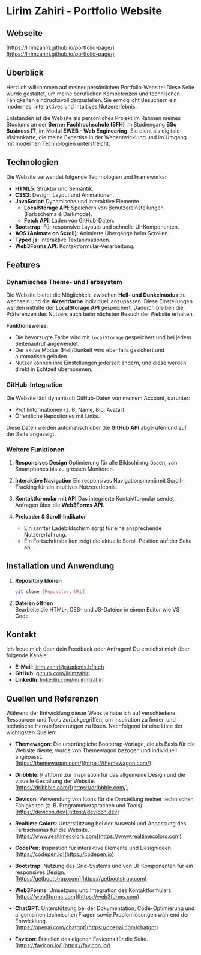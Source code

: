 # Lirim Zahiri - Portfolio Website

## Webseite

[https://lirimzahiri.github.io/portfolio-page/](https://lirimzahiri.github.io/portfolio-page/)

## Überblick

Herzlich willkommen auf meiner persönlichen Portfolio-Website! Diese Seite wurde gestaltet, um meine beruflichen Kompetenzen und technischen Fähigkeiten eindrucksvoll darzustellen. Sie ermöglicht Besuchern ein modernes, interaktives und intuitives Nutzererlebnis.

Entstanden ist die Website als persönliches Projekt im Rahmen meines Studiums an der **Berner Fachhochschule (BFH)** im Studiengang **BSc Business IT**, im Modul **EWEB - Web Engineering**. Sie dient als digitale Visitenkarte, die meine Expertise in der Webentwicklung und im Umgang mit modernen Technologien unterstreicht.

## Technologien

Die Website verwendet folgende Technologien und Frameworks:

- **HTML5**: Struktur und Semantik.
- **CSS3**: Design, Layout und Animationen.
- **JavaScript**: Dynamische und interaktive Elemente.
  - **LocalStorage API**: Speichern von Benutzereinstellungen (Farbschema & Darkmode).
  - **Fetch API**: Laden von GitHub-Daten.
- **Bootstrap**: Für responsive Layouts und schnelle UI-Komponenten.
- **AOS (Animate on Scroll)**: Animierte Übergänge beim Scrollen.
- **Typed.js**: Interaktive Textanimationen.
- **Web3Forms API**: Kontaktformular-Verarbeitung.

## Features

### Dynamisches Theme- und Farbsystem

Die Website bietet die Möglichkeit, zwischen **Hell- und Dunkelmodus** zu wechseln und die **Akzentfarbe** individuell anzupassen. Diese Einstellungen werden mithilfe der **LocalStorage API** gespeichert. Dadurch bleiben die Präferenzen des Nutzers auch beim nächsten Besuch der Website erhalten.

**Funktionsweise**:

- Die bevorzugte Farbe wird mit `localStorage` gespeichert und bei jedem Seitenaufruf angewendet.
- Der aktive Modus (Hell/Dunkel) wird ebenfalls gesichert und automatisch geladen.
- Nutzer können ihre Einstellungen jederzeit ändern, und diese werden direkt in Echtzeit übernommen.

### GitHub-Integration

Die Website lädt dynamisch GitHub-Daten von meinem Account, darunter:

- Profilinformationen (z. B. Name, Bio, Avatar).
- Öffentliche Repositories mit Links.

Diese Daten werden automatisch über die **GitHub API** abgerufen und auf der Seite angezeigt.

### Weitere Funktionen

1. **Responsives Design**
   Optimierung für alle Bildschirmgrössen, von Smartphones bis zu grossen Monitoren.

2. **Interaktive Navigation**
   Ein responsives Navigationsmenü mit Scroll-Tracking für ein intuitives Nutzererlebnis.

3. **Kontaktformular mit API**
   Das integrierte Kontaktformular sendet Anfragen über die **Web3Forms API**.

4. **Preloader & Scroll-Indikator**
   - Ein sanfter Ladebildschirm sorgt für eine ansprechende Nutzererfahrung.
   - Ein Fortschrittsbalken zeigt die aktuelle Scroll-Position auf der Seite an.

## Installation und Anwendung

1. **Repository klonen**
   ```bash
   git clone [Repository-URL]
   ```
2. **Dateien öffnen**  
   Bearbeite die HTML-, CSS- und JS-Dateien in einem Editor wie VS Code.

## Kontakt

Ich freue mich über dein Feedback oder Anfragen! Du erreichst mich über folgende Kanäle:

- **E-Mail**: [lirim.zahiri@students.bfh.ch](mailto:lirim.zahiri@students.bfh.ch)
- **GitHub**: [github.com/lirimzahiri](https://github.com/lirimzahiri)
- **LinkedIn**: [linkedin.com/in/lirimzahiri](https://linkedin.com/in/lirimzahiri)

## Quellen und Referenzen

Während der Entwicklung dieser Website habe ich auf verschiedene Ressourcen und Tools zurückgegriffen, um Inspiration zu finden und technische Herausforderungen zu lösen. Nachfolgend ist eine Liste der wichtigsten Quellen:

- **Themewagon**: Die ursprüngliche Bootstrap-Vorlage, die als Basis für die Website diente, wurde von Themewagon bezogen und individuell angepasst.  
  [https://themewagon.com/](https://themewagon.com/)

- **Dribbble**: Plattform zur Inspiration für das allgemeine Design und die visuelle Gestaltung der Website.  
  [https://dribbble.com/](https://dribbble.com/)

- **Devicon**: Verwendung von Icons für die Darstellung meiner technischen Fähigkeiten (z. B. Programmiersprachen und Tools).  
  [https://devicon.dev](https://devicon.dev)

- **Realtime Colors**: Unterstützung bei der Auswahl und Anpassung des Farbschemas für die Website.  
  [https://www.realtimecolors.com](https://www.realtimecolors.com)

- **CodePen**: Inspiration für interaktive Elemente und Designideen.  
  [https://codepen.io](https://codepen.io)

- **Bootstrap**: Nutzung des Grid-Systems und von UI-Komponenten für ein responsives Design.  
  [https://getbootstrap.com](https://getbootstrap.com)

- **Web3Forms**: Umsetzung und Integration des Kontaktformulars.  
  [https://web3forms.com](https://web3forms.com)

- **ChatGPT**: Unterstützung bei der Dokumentation, Code-Optimierung und allgemeinen technischen Fragen sowie Problemlösungen während der Entwicklung.  
  [https://openai.com/chatgpt](https://openai.com/chatgpt)

- **Favicon**: Erstellen des eigenen Favicons für die Seite.
  [https://favicon.io/](https://favicon.io/)
